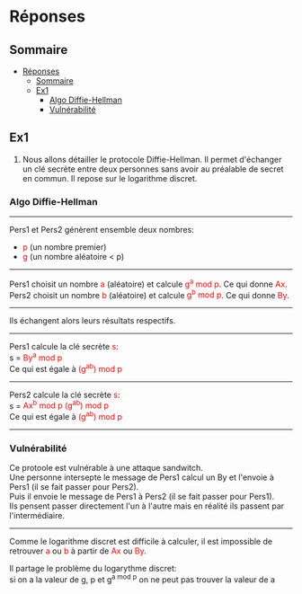 # Réponses

## Sommaire
- [Réponses](#réponses)
  - [Sommaire](#sommaire)
  - [Ex1](#ex1)
    - [Algo Diffie-Hellman](#algo-diffie-hellman)
    - [Vulnérabilité](#vulnérabilité)

## Ex1
1) Nous allons détailler le protocole Diffie-Hellman. 
Il permet d'échanger un clé secrète entre deux personnes sans avoir au préalable de secret en commun.
Il repose sur le logarithme discret.  
### Algo Diffie-Hellman
----

Pers1 et Pers2 génèrent ensemble deux nombres:  
- <span style="color: red">p</span> (un nombre premier)  
- <span style="color: red">g</span> (un nombre aléatoire < p)  

-----

Pers1 choisit un nombre <span style="color: red">a</span> (aléatoire) et calcule <span style="color: red">g<sup>a</sup> mod p</span>. Ce qui donne <span style="color: red">Ax</span>.  
Pers2 choisit un nombre <span style="color: red">b</span> (aléatoire) et calcule <span style="color: red">g<sup>b</sup> mod p</span>. Ce qui donne <span style="color: red">By</span>.

-----

Ils échangent alors leurs résultats respectifs.

-----

Pers1 calcule la clé secrète <span style="color: red">s</span>:   
    s = <span style="color: red">By<sup>a</sup> mod p</span>  
Ce qui est égale à <span style="color: red">(g<sup>a</sup><sup>b</sup>) mod p</span>  

------

Pers2 calcule la clé secrète <span style="color: red">s</span>:  
    s = <span style="color: red">Ax<sup>b</sup> mod p</span> 
<span style="color: red">(g<sup>a</sup><sup>b</sup>) mod p</span>  
Ce qui est égale à <span style="color: red">(g<sup>a</sup><sup>b</sup>) mod p</span>

-----
### Vulnérabilité
Ce protoole est vulnérable à une attaque sandwitch.  
    Une personne intersepte le message de Pers1 calcul un By et l'envoie à Pers1 (il se fait passer pour Pers2).  
    Puis il envoie  le message de Pers1 à Pers2 (il se fait passer pour Pers1).   
    Ils pensent passer directement l'un à l'autre mais en réalité ils passent par l'intermédiaire.   

-----
Comme le logarithme discret est difficile à calculer, il est impossible de retrouver <span style="color: red">a</span> ou <span style="color: red">b</span> à partir de <span style="color: red">Ax</span> ou <span style="color: red">By</span>.

Il partage le problème du logarythme discret:   
si on a la valeur de g, p et g<sup>a mod p</sup> on ne peut pas trouver la valeur de a


    